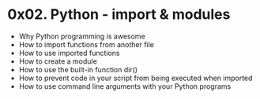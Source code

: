 # 0x02. Python - import & modules
* Why Python programming is awesome
* How to import functions from another file
* How to use imported functions
* How to create a module
* How to use the built-in function dir()
* How to prevent code in your script from being executed when imported
* How to use command line arguments with your Python programs
